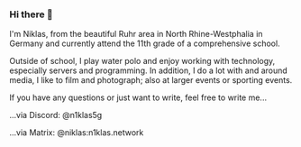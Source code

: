 ### Hi there 👋

<!--
**n1klas5g/n1klas5g** is a ✨ _special_ ✨ repository because its `README.md` (this file) appears on your GitHub profile.

Here are some ideas to get you started:

- 🔭 I’m currently working on ...
- 🌱 I’m currently learning ...
- 👯 I’m looking to collaborate on ...
- 🤔 I’m looking for help with ...
- 💬 Ask me about ...
- 📫 How to reach me: ...
- 😄 Pronouns: ...
- ⚡ Fun fact: ...
-->

I'm Niklas, from the beautiful Ruhr area in North Rhine-Westphalia in Germany and currently attend the 11th grade of a comprehensive school.

Outside of school, I play water polo and enjoy working with technology, especially servers and programming.
In addition, I do a lot with and around media, I like to film and photograph; also at larger events or sporting events.

If you have any questions or just want to write, feel free to write me...

...via Discord: @n1klas5g

...via Matrix: @niklas:n1klas.network
